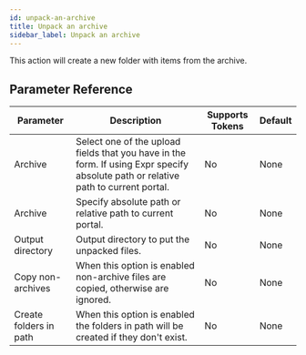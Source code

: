 ```yaml
---
id: unpack-an-archive
title: Unpack an archive
sidebar_label: Unpack an archive
---
```



This action will create a new folder with items from the archive.

## Parameter Reference
| Parameter | Description | Supports Tokens | Default |
| -- | -- | -- | -- |
| Archive | Select one of the upload fields that you have in the form. If using Expr specify absolute path or relative path to current portal. | No | None |
| Archive | Specify absolute path or relative path to current portal. | No | None |
| Output directory | Output directory to put the unpacked files. | No | None |
| Copy non-archives | When this option is enabled non-archive files are copied, otherwise are ignored. | No | None |
| Create folders in path | When this option is enabled the folders in path will be created if they don't exist. | No | None |
